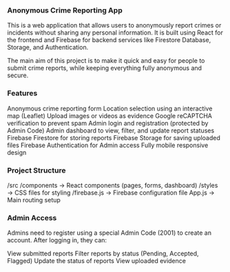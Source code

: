 ### Anonymous Crime Reporting App

This is a web application that allows users to anonymously report crimes or incidents without sharing any personal information. It is built using React for the frontend and Firebase for backend services like Firestore Database, Storage, and Authentication.

The main aim of this project is to make it quick and easy for people to submit crime reports, while keeping everything fully anonymous and secure.

### Features

Anonymous crime reporting form
Location selection using an interactive map (Leaflet)
Upload images or videos as evidence
Google reCAPTCHA verification to prevent spam
Admin login and registration (protected by Admin Code)
Admin dashboard to view, filter, and update report statuses
Firebase Firestore for storing reports
Firebase Storage for saving uploaded files
Firebase Authentication for Admin access
Fully mobile responsive design

### Project Structure

/src
  /components    → React components (pages, forms, dashboard)
  /styles        → CSS files for styling
  /firebase.js   → Firebase configuration file
  App.js         → Main routing setup

### Admin Access

Admins need to register using a special Admin Code (2001) to create an account.
After logging in, they can:

View submitted reports
Filter reports by status (Pending, Accepted, Flagged)
Update the status of reports
View uploaded evidence